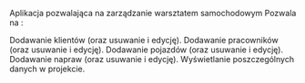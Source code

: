 
Aplikacja pozwalająca na zarządzanie warsztatem samochodowym Pozwala na :

Dodawanie klientów (oraz usuwanie i edycję).
Dodawanie pracowników (oraz usuwanie i edycję).
Dodawanie pojazdów (oraz usuwanie i edycję).
Dodawanie napraw (oraz usuwanie i edycję).
Wyświetlanie poszczególnych danych w projekcie.
